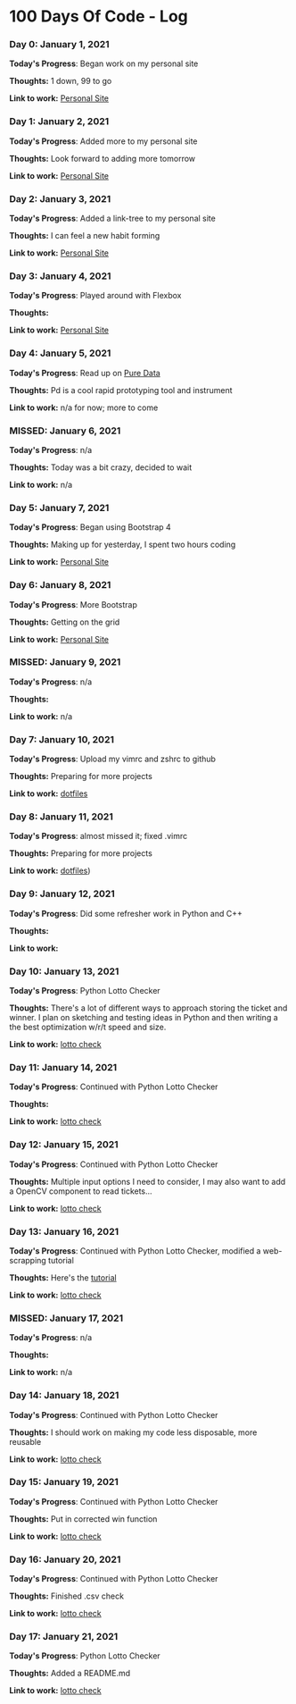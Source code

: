 # 100 Days Of Code - Log

### Day 0: January 1, 2021

**Today's Progress**: Began work on my personal site 

**Thoughts:** 1 down, 99 to go

**Link to work:** [Personal Site](https://mjrizzo22.github.io)

### Day 1: January 2, 2021

**Today's Progress**: Added more to my personal site 

**Thoughts:** Look forward to adding more tomorrow

**Link to work:** [Personal Site](https://mjrizzo22.github.io)

### Day 2: January 3, 2021

**Today's Progress**: Added a link-tree to my personal site 

**Thoughts:** I can feel a new habit forming

**Link to work:** [Personal Site](https://mjrizzo22.github.io)

### Day 3: January 4, 2021

**Today's Progress**: Played around with Flexbox 

**Thoughts:** 

**Link to work:** [Personal Site](https://mjrizzo22.github.io)

### Day 4: January 5, 2021

**Today's Progress**: Read up on [Pure Data](https://puredata.info/)

**Thoughts:** Pd is a cool rapid prototyping tool and instrument

**Link to work:** n/a for now; more to come

### MISSED: January 6, 2021

**Today's Progress**: n/a

**Thoughts:** Today was a bit crazy, decided to wait

**Link to work:** n/a 

### Day 5: January 7, 2021

**Today's Progress**: Began using Bootstrap 4 

**Thoughts:** Making up for yesterday, I spent two hours coding

**Link to work:** [Personal Site](https://mjrizzo22.github.io)

### Day 6: January 8, 2021

**Today's Progress**: More Bootstrap

**Thoughts:** Getting on the grid 

**Link to work:** [Personal Site](https://mjrizzo22.github.io)

### MISSED: January 9, 2021

**Today's Progress**: n/a

**Thoughts:** 

**Link to work:** n/a 

### Day 7: January 10, 2021

**Today's Progress**: Upload my vimrc and zshrc to github

**Thoughts:** Preparing for more projects

**Link to work:** [dotfiles](https://github.com/mjrizzo22/dotfiles)

### Day 8: January 11, 2021

**Today's Progress**: almost missed it; fixed .vimrc

**Thoughts:** Preparing for more projects

**Link to work:** [dotfiles](https://github.com/mjrizzo22/dotfiles))

### Day 9: January 12, 2021

**Today's Progress**: Did some refresher work in Python and C++

**Thoughts:** 

**Link to work:** 

### Day 10: January 13, 2021

**Today's Progress**: Python Lotto Checker 

**Thoughts:** There's a lot of different ways to approach storing the ticket and winner. I plan on sketching and testing ideas in Python and then writing a the best optimization w/r/t speed and size.

**Link to work:** [lotto check](https://github.com/mjrizzo22/lottoCheck)

### Day 11: January 14, 2021

**Today's Progress**: Continued with Python Lotto Checker 

**Thoughts:** 

**Link to work:** [lotto check](https://github.com/mjrizzo22/lottoCheck)

### Day 12: January 15, 2021

**Today's Progress**: Continued with Python Lotto Checker 

**Thoughts:** Multiple input options I need to consider, I may also want to add a OpenCV component to read tickets...

**Link to work:** [lotto check](https://github.com/mjrizzo22/lottoCheck)

### Day 13: January 16, 2021

**Today's Progress**: Continued with Python Lotto Checker, modified a web-scrapping tutorial

**Thoughts:** Here's the [tutorial](https://www.thepythoncode.com/article/download-web-page-images-python)

**Link to work:** [lotto check](https://github.com/mjrizzo22/lottoCheck)

### MISSED: January 17, 2021

**Today's Progress**: n/a

**Thoughts:** 

**Link to work:** n/a

### Day 14: January 18, 2021

**Today's Progress**: Continued with Python Lotto Checker

**Thoughts:** I should work on making my code less disposable, more reusable

**Link to work:** [lotto check](https://github.com/mjrizzo22/lottoCheck)

### Day 15: January 19, 2021

**Today's Progress**: Continued with Python Lotto Checker

**Thoughts:** Put in corrected win function

**Link to work:** [lotto check](https://github.com/mjrizzo22/lottoCheck)

### Day 16: January 20, 2021

**Today's Progress**: Continued with Python Lotto Checker

**Thoughts:** Finished .csv check

**Link to work:** [lotto check](https://github.com/mjrizzo22/lottoCheck)

### Day 17: January 21, 2021

**Today's Progress**: Python Lotto Checker

**Thoughts:** Added a README.md

**Link to work:** [lotto check](https://github.com/mjrizzo22/lottoCheck)
